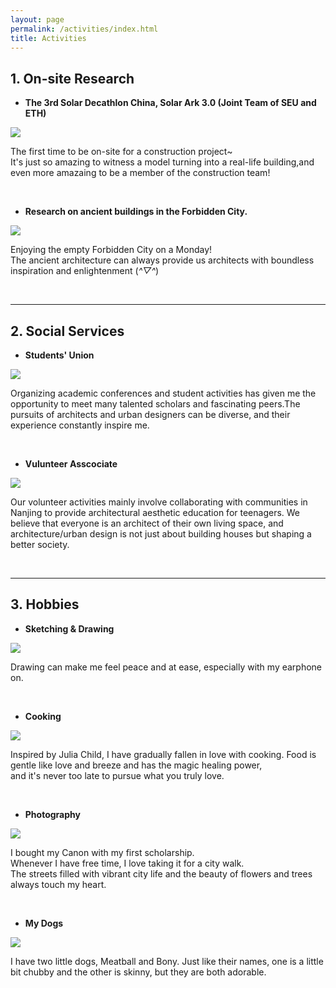 ```yaml
---
layout: page
permalink: /activities/index.html
title: Activities
---
```

 
## 1. On-site Research 

- **The 3rd Solar Decathlon China, Solar Ark 3.0 (Joint Team of SEU and ETH)**

<img src="/images/1.png">

  The first time to be on-site for a construction project~<br> 
  It's just so amazing to witness a model turning into a real-life building,and even more amazaing to be a member of the construction team!

<br>

- **Research on ancient buildings in the Forbidden City.**

<img src="/images/2.png">

  Enjoying the empty Forbidden City on a Monday!<br>
  The ancient architecture can always provide us architects with boundless inspiration and enlightenment (*^▽^*)

<br>

---

## 2. Social Services

- **Students' Union**

<img src="/images/3.png">

  Organizing academic conferences and student activities has given me the opportunity to meet many talented scholars and fascinating peers.The pursuits of architects and urban designers can be diverse, and their experience constantly inspire me.

<br>

- **Vulunteer Asscociate**

<img src="/images/4.png">

  Our volunteer activities mainly involve collaborating with communities in Nanjing to provide architectural aesthetic education for teenagers. We believe that everyone is an architect of their own living space, and architecture/urban design is not just about building houses but shaping a better society.

<br>

---

## 3. Hobbies

- **Sketching & Drawing**

<img src="/images/5.png">

  Drawing can make me feel peace and at ease, especially with my earphone on.

<br>

- **Cooking**

<img src="/images/6.png">

  Inspired by Julia Child, I have gradually fallen in love with cooking. 
  Food is gentle like love and breeze and has the magic healing power,<br> 
  and it's never too late to pursue what you truly love.

<br>

- **Photography**

<img src="/images/7.png"> 

  I bought my Canon with my first scholarship.<br>
  Whenever I have free time, I love taking it for a city walk. <br>
  The streets filled with vibrant city life and the beauty of flowers and trees always touch my heart.

<br>

- **My Dogs**

<img src="/images/8.png">  

  I have two little dogs, Meatball and Bony.
  Just like their names, one is a little bit chubby and the other is skinny, but they are both adorable.

<br>



